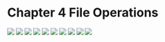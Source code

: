 # Chapter 4 File Operations

![](/pdf2img/logic/guide/c4/c4_page-0001.jpg)
![](/pdf2img/logic/guide/c4/c4_page-0002.jpg)
![](/pdf2img/logic/guide/c4/c4_page-0003.jpg)
![](/pdf2img/logic/guide/c4/c4_page-0004.jpg)
![](/pdf2img/logic/guide/c4/c4_page-0005.jpg)
![](/pdf2img/logic/guide/c4/c4_page-0006.jpg)
![](/pdf2img/logic/guide/c4/c4_page-0007.jpg)
![](/pdf2img/logic/guide/c4/c4_page-0008.jpg)
![](/pdf2img/logic/guide/c4/c4_page-0009.jpg)
![](/pdf2img/logic/guide/c4/c4_page-0010.jpg)